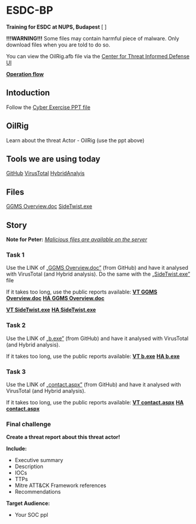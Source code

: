 # ESDC-BP
**Training for ESDC at NUPS, Budapest**
[ ]

**!!!WARNING!!!** Some files may contain harmful piece of malware. Only download files when you are told to do so. 

You can view the OilRig.afb file via the [Center for Threat Informed Defense UI](https://center-for-threat-informed-defense.github.io/attack-flow/ui/)


[**Operation flow**](https://github.com/center-for-threat-informed-defense/adversary_emulation_library/blob/master/oilrig/Operations_Flow/Operations_Flow.md)


## Intoduction

Follow the [Cyber Exercise PPT file](https://github.com/Lensver65/ESDC-BP/blob/main/Cyber%20exercise.pptx)

## OilRig
Learn about the threat Actor - OilRig (use the ppt above)

## Tools we are using today
[GitHub](https://github.com/Lensver65/ESDC-BP)
[VirusTotal](https://www.virustotal.com/)
[HybridAnalyis](https://www.hybrid-analysis.com/)

## Files
[GGMS Overview.doc](https://github.com/Lensver65/ESDC-BP/blob/main/Binaries/GGMS%20Overview.doc)
[SideTwist.exe](https://github.com/Lensver65/ESDC-BP/blob/main/Binaries/SideTwist.exe)

## Story

**Note for Peter:** [*Malicious files are available on the server*](http://192.168.0.5/marketing_materials.zip)

### Task 1
Use the LINK of [„GGMS Overview.doc”](https://github.com/Lensver65/ESDC-BP/blob/main/Binaries/GGMS%20Overview.doc) (from GitHub) and have it analysed with VirusTotal (and Hybrid analysis). Do the same with the [„SideTwist.exe”](https://github.com/Lensver65/ESDC-BP/blob/main/Binaries/SideTwist.exe) file

If it takes too long, use the public reports available:
[**VT GGMS Overview.doc**](https://www.virustotal.com/gui/file/6ae172b96a12926f8577d831b415172dde0f6df648007ac87f45b69ab84f27d5/detection)
[**HA GGMS Overview.doc**](https://www.hybrid-analysis.com/sample/6ae172b96a12926f8577d831b415172dde0f6df648007ac87f45b69ab84f27d5/6704f205026d9e33960177a3)

[**VT SideTwist.exe**](https://www.virustotal.com/gui/file/a95862412c68b480c0350046b97032e85f113803b8d5e409d83bd632f5953222/behavior)
[**HA SideTwist.exe**](https://www.hybrid-analysis.com/sample/a95862412c68b480c0350046b97032e85f113803b8d5e409d83bd632f5953222/6702b369b1f987470c094772)

### Task 2
Use the LINK of [„b.exe”](https://github.com/Lensver65/ESDC-BP/blob/main/Binaries/b.exe) (from GitHub) and have it analysed with VirusTotal (and Hybrid analysis). 

If it takes too long, use the public reports available:
[**VT b.exe**](https://www.virustotal.com/gui/file/9a080bb47fab612597fcb8d31b85f95fc080ed23ca86f75422a73b3f632a1e06/detection)
[**HA b.exe**](https://www.hybrid-analysis.com/sample/9a080bb47fab612597fcb8d31b85f95fc080ed23ca86f75422a73b3f632a1e06/6705017e356faa801f0e4cfa)


### Task 3
Use the LINK of [„contact.aspx”](https://github.com/Lensver65/ESDC-BP/blob/main/Binaries/contact.aspx) (from GitHub) and have it analysed with VirusTotal (and Hybrid analysis). 

If it takes too long, use the public reports available:
[**VT contact.aspx**](https://www.virustotal.com/gui/file/1a9e8c9fa81102d2149b8e66e0a148835e3a646bd67ea561506c8ba0b8b562b4/detection)
[**HA contact.aspx**](https://www.hybrid-analysis.com/sample/1a9e8c9fa81102d2149b8e66e0a148835e3a646bd67ea561506c8ba0b8b562b4/6705049174a2b5d21f0e26d6)


### Final challenge
**Create a threat report about this threat actor!**

**Include:**
* Executive summary
* Description
* IOCs
* TTPs
* Mitre ATT&CK  Framework references
* Recommendations

**Target Audience:**
* Your SOC ppl



